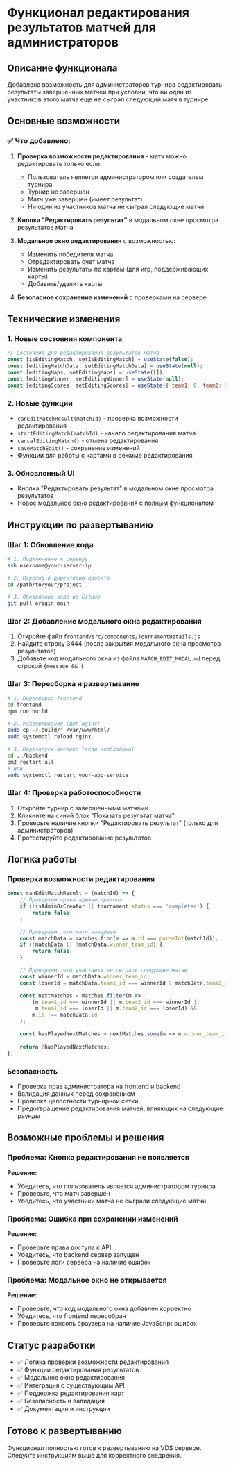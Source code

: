 # Функционал редактирования результатов матчей для администраторов

## Описание функционала

Добавлена возможность для администраторов турнира редактировать результаты завершенных матчей при условии, что ни один из участников этого матча еще не сыграл следующий матч в турнире.

## Основные возможности

### ✅ Что добавлено:

1. **Проверка возможности редактирования** - матч можно редактировать только если:
   - Пользователь является администратором или создателем турнира
   - Турнир не завершен
   - Матч уже завершен (имеет результат)
   - Ни один из участников матча не сыграл следующие матчи

2. **Кнопка "Редактировать результат"** в модальном окне просмотра результатов матча

3. **Модальное окно редактирования** с возможностью:
   - Изменить победителя матча
   - Отредактировать счет матча
   - Изменить результаты по картам (для игр, поддерживающих карты)
   - Добавить/удалить карты

4. **Безопасное сохранение изменений** с проверками на сервере

## Технические изменения

### 1. Новые состояния компонента

```javascript
// Состояния для редактирования результатов матча
const [isEditingMatch, setIsEditingMatch] = useState(false);
const [editingMatchData, setEditingMatchData] = useState(null);
const [editingMaps, setEditingMaps] = useState([]);
const [editingWinner, setEditingWinner] = useState(null);
const [editingScores, setEditingScores] = useState({ team1: 0, team2: 0 });
```

### 2. Новые функции

- `canEditMatchResult(matchId)` - проверка возможности редактирования
- `startEditingMatch(matchId)` - начало редактирования матча
- `cancelEditingMatch()` - отмена редактирования
- `saveMatchEdit()` - сохранение изменений
- Функции для работы с картами в режиме редактирования

### 3. Обновленный UI

- Кнопка "Редактировать результат" в модальном окне просмотра результатов
- Новое модальное окно редактирования с полным функционалом

## Инструкции по развертыванию

### Шаг 1: Обновление кода

```bash
# 1. Подключение к серверу
ssh username@your-server-ip

# 2. Переход в директорию проекта
cd /path/to/your/project

# 3. Обновление кода из GitHub
git pull origin main
```

### Шаг 2: Добавление модального окна редактирования

1. Откройте файл `frontend/src/components/TournamentDetails.js`
2. Найдите строку 3444 (после закрытия модального окна просмотра результатов)
3. Добавьте код модального окна из файла `MATCH_EDIT_MODAL.md` перед строкой `{message && (`

### Шаг 3: Пересборка и развертывание

```bash
# 1. Пересборка frontend
cd frontend
npm run build

# 2. Развертывание (для Nginx)
sudo cp -r build/* /var/www/html/
sudo systemctl reload nginx

# 3. Перезапуск backend (если необходимо)
cd ../backend
pm2 restart all
# или
sudo systemctl restart your-app-service
```

### Шаг 4: Проверка работоспособности

1. Откройте турнир с завершенными матчами
2. Кликните на синий блок "Показать результат матча"
3. Проверьте наличие кнопки "Редактировать результат" (только для администраторов)
4. Протестируйте редактирование результатов

## Логика работы

### Проверка возможности редактирования

```javascript
const canEditMatchResult = (matchId) => {
    // Проверяем права администратора
    if (!isAdminOrCreator || tournament.status === 'completed') {
        return false;
    }

    // Проверяем, что матч завершен
    const matchData = matches.find(m => m.id === parseInt(matchId));
    if (!matchData || !matchData.winner_team_id) {
        return false;
    }

    // Проверяем, что участники не сыграли следующие матчи
    const winnerId = matchData.winner_team_id;
    const loserId = matchData.team1_id === winnerId ? matchData.team2_id : matchData.team1_id;

    const nextMatches = matches.filter(m => 
        (m.team1_id === winnerId || m.team2_id === winnerId || 
         m.team1_id === loserId || m.team2_id === loserId) && 
        m.id !== matchData.id
    );

    const hasPlayedNextMatches = nextMatches.some(m => m.winner_team_id);
    
    return !hasPlayedNextMatches;
};
```

### Безопасность

- Проверка прав администратора на frontend и backend
- Валидация данных перед сохранением
- Проверка целостности турнирной сетки
- Предотвращение редактирования матчей, влияющих на следующие раунды

## Возможные проблемы и решения

### Проблема: Кнопка редактирования не появляется

**Решение:**
- Убедитесь, что пользователь является администратором турнира
- Проверьте, что матч завершен
- Убедитесь, что участники матча не сыграли следующие матчи

### Проблема: Ошибка при сохранении изменений

**Решение:**
- Проверьте права доступа к API
- Убедитесь, что backend сервер запущен
- Проверьте логи сервера на наличие ошибок

### Проблема: Модальное окно не открывается

**Решение:**
- Проверьте, что код модального окна добавлен корректно
- Убедитесь, что frontend пересобран
- Проверьте консоль браузера на наличие JavaScript ошибок

## Статус разработки

- ✅ Логика проверки возможности редактирования
- ✅ Функции редактирования результатов
- ✅ Модальное окно редактирования
- ✅ Интеграция с существующим API
- ✅ Поддержка редактирования карт
- ✅ Безопасность и валидация
- ✅ Документация и инструкции

## Готово к развертыванию

Функционал полностью готов к развертыванию на VDS сервере. Следуйте инструкциям выше для корректного внедрения. 